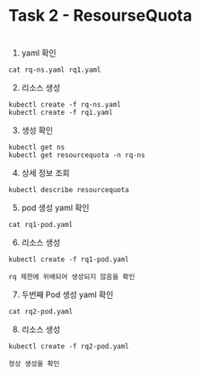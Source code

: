 # Task 2 - ResourseQuota

###
#

1. yaml 확인
```
cat rq-ns.yaml rq1.yaml
```

2. 리소스 생성
```
kubectl create -f rq-ns.yaml
kubectl create -f rq1.yaml
```

3. 생성 확인
```
kubectl get ns
kubectl get resourcequota -n rq-ns
```

4. 상세 정보 조회
```
kubectl describe resourcequota
```

5. pod 생성 yaml 확인
```
cat rq1-pod.yaml
```

6. 리소스 생성
```
kubectl create -f rq1-pod.yaml
```
`rq 제한에 위배되어 생성되지 않음을 확인`


7. 두번째 Pod 생성 yaml 확인
```
cat rq2-pod.yaml
```

8. 리소스 생성
```
kubectl create -f rq2-pod.yaml
```
`정상 생성을 확인`
